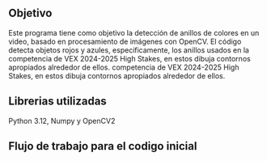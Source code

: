 ## Objetivo
Este programa tiene como objetivo la detección de anillos de colores en un video, basado en procesamiento de imágenes con OpenCV. El código detecta objetos rojos y azules, especificamente, los anillos usados en la competencia de VEX 2024-2025 High Stakes, en estos dibuja contornos apropiados alrededor de ellos.
competencia de VEX 2024-2025 High Stakes, en estos dibuja contornos apropiados alrededor de ellos.
## Librerias utilizadas
Python 3.12, Numpy y OpenCV2
## Flujo de trabajo para el codigo inicial
